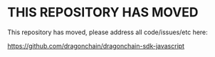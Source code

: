 # THIS REPOSITORY HAS MOVED

This repository has moved, please address all code/issues/etc here:

https://github.com/dragonchain/dragonchain-sdk-javascript

